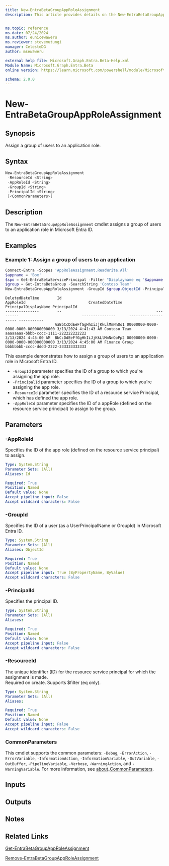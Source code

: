 ```yaml
---
title: New-EntraBetaGroupAppRoleAssignment
description: This article provides details on the New-EntraBetaGroupAppRoleAssignment command.


ms.topic: reference
ms.date: 07/24/2024
ms.author: eunicewaweru
ms.reviewer: stevemutungi
manager: CelesteDG
author: msewaweru

external help file: Microsoft.Graph.Entra.Beta-Help.xml
Module Name: Microsoft.Graph.Entra.Beta
online version: https://learn.microsoft.com/powershell/module/Microsoft.Graph.Entra.Beta/New-EntraBetaGroupAppRoleAssignment

schema: 2.0.0
---
```


# New-EntraBetaGroupAppRoleAssignment

## Synopsis

Assign a group of users to an application role.

## Syntax

```powershell
New-EntraBetaGroupAppRoleAssignment 
 -ResourceId <String> 
 -AppRoleId <String> 
 -GroupId <String> 
 -PrincipalId <String>
 [<CommonParameters>]
```

## Description

The `New-EntraBetaGroupAppRoleAssignment` cmdlet assigns a group of users to an application role in Microsoft Entra ID.

## Examples

### Example 1: Assign a group of users to an application

```powershell
Connect-Entra -Scopes 'AppRoleAssignment.ReadWrite.All'
$appname = 'Box'
$spo = Get-EntraBetaServicePrincipal -Filter "Displayname eq '$appname'"
$group = Get-EntraBetaGroup -SearchString 'Contoso Team'
New-EntraBetaGroupAppRoleAssignment -GroupId $group.ObjectId -PrincipalId $group.ObjectId -ResourceId $spo.ObjectId -AppRoleId $spo.Approles[1].id
```

```Output
DeletedDateTime        Id                                          AppRoleId                            CreatedDateTime      PrincipalDisplayName PrincipalId
---------------        --                                          ---------                            ---------------      -------------------- -----------
                      AaBbCcDdEeFfGgHhIiJjKkLlMmNnOo1 00000000-0000-0000-0000-000000000000 3/13/2024 4:41:43 AM Contoso Team         aaaaaaaa-bbbb-cccc-1111-222222222222
3/13/2024 4:45:00 AM  BbCcDdEeFfGgHhIiJjKkLlMmNnOoPp2 00000000-0000-0000-0000-000000000000 3/13/2024 4:45:00 AM Finance Group        bbbbbbbb-cccc-dddd-2222-333333333333
```

This example demonstrates how to assign a group of users to an application role in Microsoft Entra ID.  

- `-GroupId` parameter specifies the ID of a group to which you're assigning the app role.
- `-PrincipalId` parameter specifies the ID of a group to which you're assigning the app role.
- `-ResourceId` parameter specifies the ID of a resource service Principal, which has defined the app role.
- `-AppRoleId` parameter specifies the ID of a appRole (defined on the resource service principal) to assign to the group.

## Parameters

### -AppRoleId

Specifies the ID of the app role (defined on the resource service principal) to assign.

```yaml
Type: System.String
Parameter Sets: (All)
Aliases: Id

Required: True
Position: Named
Default value: None
Accept pipeline input: False
Accept wildcard characters: False
```

### -GroupId

Specifies the ID of a user (as a UserPrincipalName or GroupId) in Microsoft Entra ID.

```yaml
Type: System.String
Parameter Sets: (All)
Aliases: ObjectId

Required: True
Position: Named
Default value: None
Accept pipeline input: True (ByPropertyName, ByValue)
Accept wildcard characters: False
```

### -PrincipalId

Specifies the principal ID.

```yaml
Type: System.String
Parameter Sets: (All)
Aliases:

Required: True
Position: Named
Default value: None
Accept pipeline input: False
Accept wildcard characters: False
```

### -ResourceId

The unique identifier (ID) for the resource service principal for which the assignment is made.  
Required on create. Supports $filter (eq only).

```yaml
Type: System.String
Parameter Sets: (All)
Aliases:

Required: True
Position: Named
Default value: None
Accept pipeline input: False
Accept wildcard characters: False
```

### CommonParameters

This cmdlet supports the common parameters: `-Debug`, `-ErrorAction`, `-ErrorVariable`, `-InformationAction`, `-InformationVariable`, `-OutVariable`, `-OutBuffer`, `-PipelineVariable`, `-Verbose`, `-WarningAction`, and `-WarningVariable`. For more information, see [about_CommonParameters](https://go.microsoft.com/fwlink/?LinkID=113216).

## Inputs

## Outputs

## Notes

## Related Links

[Get-EntraBetaGroupAppRoleAssignment](Get-EntraBetaGroupAppRoleAssignment.md)

[Remove-EntraBetaGroupAppRoleAssignment](Remove-EntraBetaGroupAppRoleAssignment.md)
